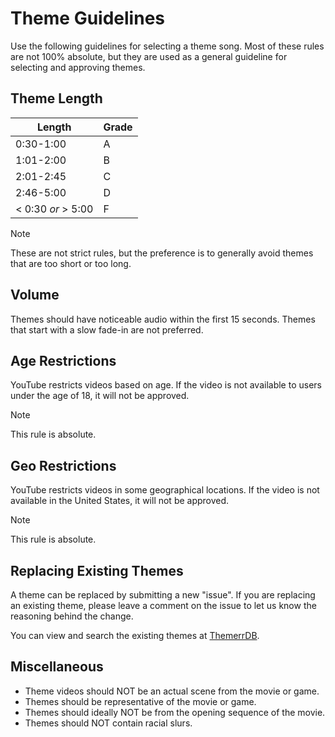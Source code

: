 # Theme Guidelines

Use the following guidelines for selecting a theme song. Most of these rules are not 100% absolute, but they
are used as a general guideline for selecting and approving themes.

## Theme Length

| Length             | Grade |
|--------------------|-------|
| 0:30-1:00          | A     |
| 1:01-2:00          | B     |
| 2:01-2:45          | C     |
| 2:46-5:00          | D     |
| < 0:30 *or* > 5:00 | F     |

> [!NOTE]
> These are not strict rules, but the preference is to generally avoid themes that are too short or too long.

## Volume

Themes should have noticeable audio within the first 15 seconds. Themes that start with a slow fade-in are not
preferred.

## Age Restrictions

YouTube restricts videos based on age. If the video is not available to users under the age of 18, it will not be
approved.

> [!NOTE]
> This rule is absolute.

## Geo Restrictions

YouTube restricts videos in some geographical locations. If the video is not available in the United States, it will
not be approved.

> [!NOTE]
> This rule is absolute.

## Replacing Existing Themes

A theme can be replaced by submitting a new "issue". If you are replacing an existing theme, please leave a comment on
the issue to let us know the reasoning behind the change.

You can view and search the existing themes at [ThemerrDB](https://app.lizardbyte.dev/ThemerrDB).

## Miscellaneous

- Theme videos should NOT be an actual scene from the movie or game.
- Themes should be representative of the movie or game.
- Themes should ideally NOT be from the opening sequence of the movie.
- Themes should NOT contain racial slurs.
